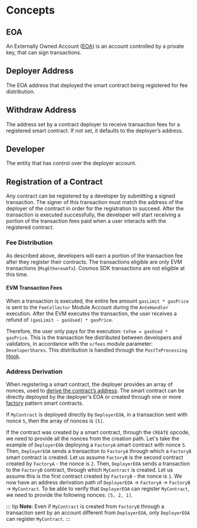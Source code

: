 <!--
order: 1
-->

# Concepts

## EOA

An Externally Owned Account ([EOA](https://ethereum.org/en/whitepaper/#ethereum-accounts)) is an account controlled by a private key, that can sign transactions.

## Deployer Address

The EOA address that deployed the smart contract being registered for fee distribution.

## Withdraw Address

The address set by a contract deployer to receive transaction fees for a registered smart contract. If not set, it defaults to the deployer’s address.

## Developer

The entity that has control over the deployer account.

## Registration of a Contract

Any contract can be registered by a developer by submitting a signed transaction. The signer of this transaction must match the address of the deployer of the contract in order for the registration to succeed. After the transaction is executed successfully, the developer will start receiving a portion of the transaction fees paid when a user interacts with the registered contract.

### Fee Distribution

As described above, developers will earn a portion of the transaction fee after they register their contracts. The transactions eligible are only EVM transactions (`MsgEthereumTx`). Cosmos SDK transactions are not eligible at this time.

#### EVM Transaction Fees

When a transaction is executed, the entire fee amount `gasLimit * gasPrice` is sent to the `FeeCollector` Module Account during the `AnteHandler` execution. After the EVM executes the transaction, the user receives a refund of `(gasLimit - gasUsed) * gasPrice`.

Therefore, the user only pays for the execution: `txFee = gasUsed * gasPrice`. This is the transaction fee distributed between developers and validators, in accordance with the `x/fees` module parameter: `DeveloperShares`. This distribution is handled through the `PostTxProcessing` [Hook](./05_hooks.md).

### Address Derivation

When registering a smart contract, the deployer provides an array of nonces, used to [derive the contract’s address](https://github.com/ethereum/go-ethereum/blob/d8ff53dfb8a516f47db37dbc7fd7ad18a1e8a125/crypto/crypto.go#L107-L111). The smart contract can be directly deployed by the deployer's EOA or created through one or more [factory](https://en.wikipedia.org/wiki/Factory_method_pattern) pattern smart contracts.

If `MyContract` is deployed directly by `DeployerEOA`, in a transaction sent with nonce `5`, then the array of nonces is `[5]`.

If the contract was created by a smart contract, through the `CREATE` opcode, we need to provide all the nonces from the creation path. Let's take the example of `DeployerEOA` deploying a `FactoryA` smart contract with nonce `5`. Then, `DeployerEOA` sends a transaction to `FactoryA` through which a `FactoryB` smart contract is created. Let us assume `FactoryB` is the second contract created by `FactoryA` - the nonce is `2`. Then, `DeployerEOA` sends a transaction to the `FactoryB` contract, through which `MyContract` is created. Let us assume this is the first contract created by `FactoryB` - the nonce is `1`. We now have an address derivation path of `DeployerEOA` -> `FactoryA` -> `FactoryB` -> `MyContract`. To be able to verify that `DeployerEOA` can register `MyContract`, we need to provide the following nonces: `[5, 2, 1]`.

::: tip
**Note**: Even if `MyContract` is created from `FactoryB` through a transaction sent by an account different from `DeployerEOA`, only `DeployerEOA` can register `MyContract`.
:::
